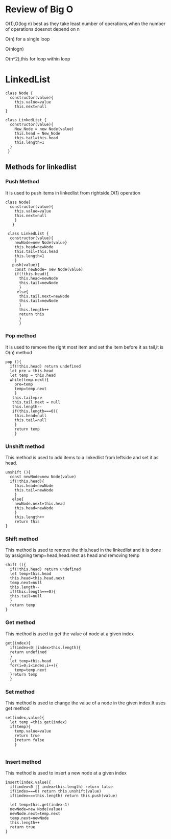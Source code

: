 # Review of Big O

O(1),O(log n) best as they take least number of operations,when the number of operations doesnot depend on n

O(n) for a single loop

O(nlogn)

O(n^2),this for loop within loop


# LinkedList

```
class Node {
  constructor(value){
    this.value=value
    this.next=null
}

class LinkedList {
  constructor(value){
    New_Node = new Node(value)
    this.head = New_Node
    this.tail=this.head
    this.length=1
  }
 }
 ```
 
 ## Methods for linkedlist
 
 ### Push Method
 It is used to push items in linkedlist from rightside,O(1) operation
 
```
class Node{
  constructor(value){
    this.value=value
    this.next=null
    }
   }
  
 class LinkedList {
  constructor(value){
    newNode=new Node(value}
    this.head=newNode
    this.tail=this.head
    this.length=1
    }
   push(value){
    const newNode= new Node(value)
    if(!this.head){
      this.head=newNode
      this.tail=newNode
      }
     else{
      this.tail.next=newNode
      this.tail=newNode
      }
      this.length++
      return this 
      }
      }
 ```
    
### Pop method
It is used to remove the right most item and set the item before it as tail,it is O(n) method
```
pop (){
  if(!this.head) return undefined
  let pre = this.head
  let temp = this.head
  while(temp.next){
    pre=temp
    temp=temp.next
    }
   this.tail=pre
   this.tail.next = null
   this.length--
   if(this.length===0){
    this.head=null
    this.tail=null
    }
    return temp
    }
```
### Unshift method
This method is used to add items to a linkedlist from leftside and set it as head.
```
unshift (){
  const newNode=new Node(value)
  if(!this.head){
    this.head=newNode
    this.tail=newNode
    }
   else{
    newNode.next=this.head
    this.head=newNode
    }
    this.length++
    return this
}
```
### Shift method
This method is used to remove the this.head in the linkedlist and it is done by assigning temp=head,head.next as head and removing temp
```
shift (){
  if(!this.head) return undefined
  let temp=this.head
  this.head=this.head.next
  temp.next=null
  this.length--
  if(this.length===0){
  this.tail=null
  }
  return temp
}
```
### Get method 
This method is used to get the value of node at a given index
```
get(index){
  if(index<0||index>this.length){
  return undefined
  }
  let temp=this.head
  for(i=0;i<index;i++){
    temp=temp.next
  }return temp
  }
```

### Set method
This method is used to change the value of a node in the given index.It uses get method
```
set(index,value){
  let temp =this.get(index)
  if(temp){
    temp.value=value
    return true
    }return false
    }
    
```
### Insert method
This method is used to insert a new node at a given index
```
insert(index,value){
  if(index<0 || index>this.length) return false
  if(index===0) return this.unshift(value)
  if(index===this.length) return this.push(value)
  
  let temp=this.get(index-1)
  newNode=new Node(value)
  newNode.next=temp.next
  temp.next=newNode
  this.length++
  return true
}
```
